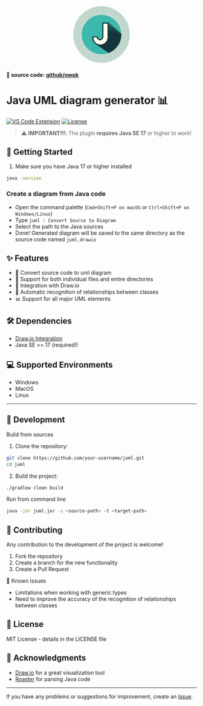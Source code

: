 <div align="center">
   <img src="https://raw.githubusercontent.com/owpk/juml/refs/heads/main/vsplugin/images/icon.png" alt="Icon" width="150" style="border-radius: 50%;"/>
</div>

#### 📝 source code: [github/owpk](https://github.com/owpk/)

# Java UML diagram generator 📊

[![VS Code Extension](https://img.shields.io/visual-studio-marketplace/v/owpk.juml)](https://marketplace.visualstudio.com/items?itemName=owpk.juml)
[![License](https://img.shields.io/github/license/owpk/juml)](LICENSE)

> ⚠️ **IMPORTANT!!!**: The plugin **requires Java SE 17** or higher to work!

## 🚀 Getting Started

1. Make sure you have Java 17 or higher installed

```bash
java -version
```

### Create a diagram from Java code

- Open the command palette (`Cmd+Shift+P on macOS` or `Ctrl+Shift+P on Windows/Linux`)
- Type `juml : Convert Source to Diagram`
- Select the path to the Java sources
- Done! Generated diagram will be saved to the same directory as the source code named `juml.drawio`

## ✨ Features

- 🔄 Convert source code to uml diagram
- 📁 Support for both individual files and entire directories
- 🎨 Integration with Draw.io
- 🎯 Automatic recognition of relationships between classes
- 📊 Support for all major UML elements

## 🛠 Dependencies

- [Draw.io Integration](https://marketplace.visualstudio.com/items?itemName=hediet.vscode-drawio)
- Java SE >= 17 (required!)

## 💻 Supported Environments

- Windows
- MacOS
- Linux

---

## 🔨 Development

Build from sources

1. Clone the repository:

```sh
git clone https://github.com/your-username/juml.git
cd juml
```

2. Build the project:

```sh
./gradlew clean build
```

Run from command line

```sh
java -jar juml.jar -s <source-path> -t <target-path>
```

## 📝 Contributing

Any contribution to the development of the project is welcome!

1. Fork the repository
2. Create a branch for the new functionality
3. Create a Pull Request

🐛 Known Issues

- Limitations when working with generic types
- Need to improve the accuracy of the recognition of relationships between classes

## 📄 License

MIT License - details in the LICENSE file

## 🙏 Acknowledgments

- [Draw.io](https://www.drawio.com/) for a great visualization tool
- [Roaster](https://github.com/forge/roaster) for parsing Java code

---

If you have any problems or suggestions for improvement, create an [Issue](https://github.com/owpk/juml/issues).
